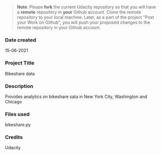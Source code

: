 >**Note**: Please **fork** the current Udacity repository so that you will have a **remote** repository in **your** Github account. Clone the remote repository to your local machine. Later, as a part of the project "Post your Work on Github", you will push your proposed changes to the remote repository in your Github account.

### Date created
15-06-2021

### Project Title
Bikeshare data

### Description
Provides analytics on bikeshare sata in New York City, Washington and Chicago

### Files used
bikeshare.py

### Credits
Udacity
